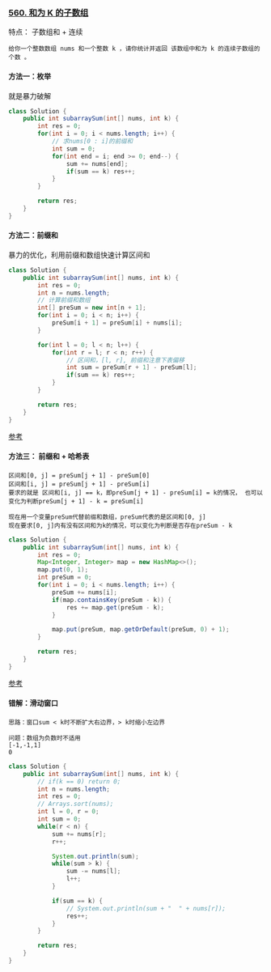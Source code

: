 ### [560. 和为 K 的子数组](https://leetcode.cn/problems/subarray-sum-equals-k/)

特点： 子数组和 + 连续

```
给你一个整数数组 nums 和一个整数 k ，请你统计并返回 该数组中和为 k 的连续子数组的个数 。
```

#### 方法一：枚举

就是暴力破解

```java
class Solution {
    public int subarraySum(int[] nums, int k) {
        int res = 0;
        for(int i = 0; i < nums.length; i++) {
            // 求nums[0 : i]的前缀和
            int sum = 0;
            for(int end = i; end >= 0; end--) {
                sum += nums[end];
                if(sum == k) res++;
            }
        }

        return res;
    }
}
```



#### 方法二：前缀和

暴力的优化，利用前缀和数组快速计算区间和

```java
class Solution {
    public int subarraySum(int[] nums, int k) {
        int res = 0;
        int n = nums.length;
      	// 计算前缀和数组
        int[] preSum = new int[n + 1];
        for(int i = 0; i < n; i++) {
            preSum[i + 1] = preSum[i] + nums[i];
        }

        for(int l = 0; l < n; l++) {
            for(int r = l; r < n; r++) {
              	// 区间和，[l, r], 前缀和注意下表偏移
                int sum = preSum[r + 1] - preSum[l];
                if(sum == k) res++;
            }
        }

        return res;
    }
}
```

[参考](https://leetcode.cn/problems/subarray-sum-equals-k/solution/bao-li-jie-fa-qian-zhui-he-qian-zhui-he-you-hua-ja/)

#### 方法三： 前缀和 + 哈希表

```
区间和[0, j] = preSum[j + 1] - preSum[0]
区间和[i, j] = preSum[j + 1] - preSum[i]
要求的就是 区间和[i, j] == k，即preSum[j + 1] - preSum[i] = k的情况， 也可以变化为判断preSum[j + 1] - k = preSum[i]

现在用一个变量preSum代替前缀和数组，preSum代表的是区间和[0, j]
现在要求[0, j]内有没有区间和为k的情况，可以变化为判断是否存在preSum - k
```

```java
class Solution {
    public int subarraySum(int[] nums, int k) {
        int res = 0;
        Map<Integer, Integer> map = new HashMap<>();
        map.put(0, 1);
        int preSum = 0;
        for(int i = 0; i < nums.length; i++) {
            preSum += nums[i];
            if(map.containsKey(preSum - k)) {
                res += map.get(preSum - k);
            }

            map.put(preSum, map.getOrDefault(preSum, 0) + 1);
        }

        return res;
    }
}
```

[参考](https://leetcode.cn/problems/subarray-sum-equals-k/solution/bao-li-jie-fa-qian-zhui-he-qian-zhui-he-you-hua-ja/)





#### 错解：滑动窗口

```
思路：窗口sum < k时不断扩大右边界，> k时缩小左边界

问题：数组为负数时不适用
[-1,-1,1]
0
```

```java
class Solution {
    public int subarraySum(int[] nums, int k) {
        // if(k == 0) return 0;
        int n = nums.length;
        int res = 0;
        // Arrays.sort(nums);
        int l = 0, r = 0;
        int sum = 0;
        while(r < n) {
            sum += nums[r];
            r++;

            System.out.println(sum);
            while(sum > k) {
                sum -= nums[l];
                l++;
            }

            if(sum == k) {
                // System.out.println(sum + "  " + nums[r]);
                res++;
            }
        }

        return res;
    }
}
```

